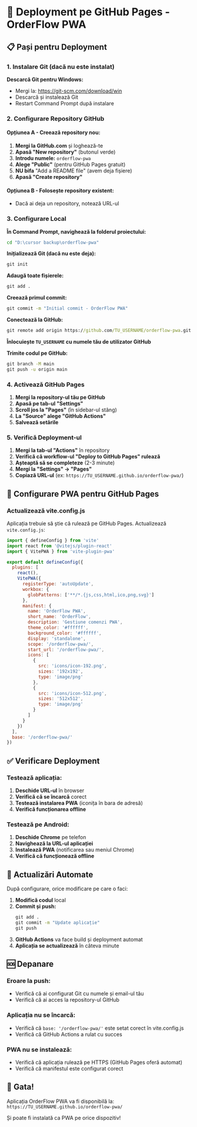 # 🚀 Deployment pe GitHub Pages - OrderFlow PWA

## 📋 Pași pentru Deployment

### 1. Instalare Git (dacă nu este instalat)

**Descarcă Git pentru Windows:**
- Mergi la: https://git-scm.com/download/win
- Descarcă și instalează Git
- Restart Command Prompt după instalare

### 2. Configurare Repository GitHub

#### Opțiunea A - Creează repository nou:
1. **Mergi la GitHub.com** și loghează-te
2. **Apasă "New repository"** (butonul verde)
3. **Introdu numele:** `orderflow-pwa`
4. **Alege "Public"** (pentru GitHub Pages gratuit)
5. **NU bifa** "Add a README file" (avem deja fișiere)
6. **Apasă "Create repository"**

#### Opțiunea B - Folosește repository existent:
- Dacă ai deja un repository, notează URL-ul

### 3. Configurare Local

**În Command Prompt, navighează la folderul proiectului:**
```cmd
cd "D:\cursor backup\orderflow-pwa"
```

**Inițializează Git (dacă nu este deja):**
```cmd
git init
```

**Adaugă toate fișierele:**
```cmd
git add .
```

**Creează primul commit:**
```cmd
git commit -m "Initial commit - OrderFlow PWA"
```

**Conectează la GitHub:**
```cmd
git remote add origin https://github.com/TU_USERNAME/orderflow-pwa.git
```

**Înlocuiește `TU_USERNAME` cu numele tău de utilizator GitHub**

**Trimite codul pe GitHub:**
```cmd
git branch -M main
git push -u origin main
```

### 4. Activează GitHub Pages

1. **Mergi la repository-ul tău pe GitHub**
2. **Apasă pe tab-ul "Settings"**
3. **Scroll jos la "Pages"** (în sidebar-ul stâng)
4. **La "Source" alege "GitHub Actions"**
5. **Salvează setările**

### 5. Verifică Deployment-ul

1. **Mergi la tab-ul "Actions"** în repository
2. **Verifică că workflow-ul "Deploy to GitHub Pages" rulează**
3. **Așteaptă să se completeze** (2-3 minute)
4. **Mergi la "Settings" → "Pages"**
5. **Copiază URL-ul** (ex: `https://TU_USERNAME.github.io/orderflow-pwa/`)

## 🔧 Configurare PWA pentru GitHub Pages

### Actualizează vite.config.js

Aplicația trebuie să știe că rulează pe GitHub Pages. Actualizează `vite.config.js`:

```javascript
import { defineConfig } from 'vite'
import react from '@vitejs/plugin-react'
import { VitePWA } from 'vite-plugin-pwa'

export default defineConfig({
  plugins: [
    react(),
    VitePWA({
      registerType: 'autoUpdate',
      workbox: {
        globPatterns: ['**/*.{js,css,html,ico,png,svg}']
      },
      manifest: {
        name: 'OrderFlow PWA',
        short_name: 'OrderFlow',
        description: 'Gestiune comenzi PWA',
        theme_color: '#ffffff',
        background_color: '#ffffff',
        display: 'standalone',
        scope: '/orderflow-pwa/',
        start_url: '/orderflow-pwa/',
        icons: [
          {
            src: 'icons/icon-192.png',
            sizes: '192x192',
            type: 'image/png'
          },
          {
            src: 'icons/icon-512.png',
            sizes: '512x512',
            type: 'image/png'
          }
        ]
      }
    })
  ],
  base: '/orderflow-pwa/'
})
```

## ✅ Verificare Deployment

### Testează aplicația:
1. **Deschide URL-ul** în browser
2. **Verifică că se încarcă** corect
3. **Testează instalarea PWA** (iconița în bara de adresă)
4. **Verifică funcționarea offline**

### Testează pe Android:
1. **Deschide Chrome** pe telefon
2. **Navighează la URL-ul aplicației**
3. **Instalează PWA** (notificarea sau meniul Chrome)
4. **Verifică că funcționează offline**

## 🔄 Actualizări Automate

După configurare, orice modificare pe care o faci:
1. **Modifică codul** local
2. **Commit și push:**
   ```cmd
   git add .
   git commit -m "Update aplicație"
   git push
   ```
3. **GitHub Actions** va face build și deployment automat
4. **Aplicația se actualizează** în câteva minute

## 🆘 Depanare

### Eroare la push:
- Verifică că ai configurat Git cu numele și email-ul tău
- Verifică că ai acces la repository-ul GitHub

### Aplicația nu se încarcă:
- Verifică că `base: '/orderflow-pwa/'` este setat corect în vite.config.js
- Verifică că GitHub Actions a rulat cu succes

### PWA nu se instalează:
- Verifică că aplicația rulează pe HTTPS (GitHub Pages oferă automat)
- Verifică că manifestul este configurat corect

## 🎉 Gata!

Aplicația OrderFlow PWA va fi disponibilă la:
`https://TU_USERNAME.github.io/orderflow-pwa/`

Și poate fi instalată ca PWA pe orice dispozitiv!
